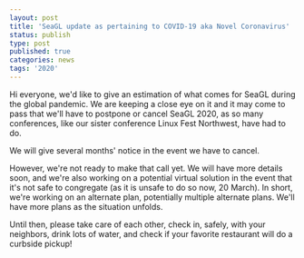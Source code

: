 ```yaml
---
layout: post
title: 'SeaGL update as pertaining to COVID-19 aka Novel Coronavirus'
status: publish
type: post
published: true
categories: news
tags: '2020'
---
```


Hi everyone, we'd like to give an estimation of what comes for SeaGL during the global pandemic.  We are keeping a close eye on it and it may come to pass that we'll have to postpone or cancel SeaGL 2020, as so many conferences, like our sister conference Linux Fest Northwest, have had to do.

We will give several months' notice in the event we have to cancel.

However, we're not ready to make that call yet.  We will have more details soon, and we're also working on a potential virtual solution in the event that it's not safe to congregate (as it is unsafe to do so now, 20 March).  In short, we're working on an alternate plan, potentially multiple alternate plans.  We'll have more plans as the situation unfolds.

Until then, please take care of each other, check in, safely, with your neighbors, drink lots of water, and check if your favorite restaurant will do a curbside pickup!
